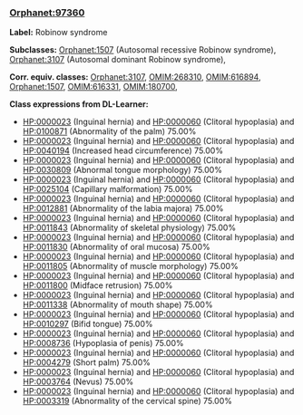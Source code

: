
### [Orphanet:97360](http://www.orpha.net/ORDO/Orphanet_97360)
**Label:** Robinow syndrome

**Subclasses:** [Orphanet:1507](http://www.orpha.net/ORDO/Orphanet_1507) (Autosomal recessive Robinow syndrome), [Orphanet:3107](http://www.orpha.net/ORDO/Orphanet_3107) (Autosomal dominant Robinow syndrome), 

**Corr. equiv. classes:** [Orphanet:3107](http://www.orpha.net/ORDO/Orphanet_3107), [OMIM:268310](http://purl.obolibrary.org/obo/OMIM_268310), [OMIM:616894](http://purl.obolibrary.org/obo/OMIM_616894), [Orphanet:1507](http://www.orpha.net/ORDO/Orphanet_1507), [OMIM:616331](http://purl.obolibrary.org/obo/OMIM_616331), [OMIM:180700](http://purl.obolibrary.org/obo/OMIM_180700), 

**Class expressions from DL-Learner:**

- [HP:0000023](http://purl.obolibrary.org/obo/HP_0000023) (Inguinal hernia) and [HP:0000060](http://purl.obolibrary.org/obo/HP_0000060) (Clitoral hypoplasia) and [HP:0100871](http://purl.obolibrary.org/obo/HP_0100871) (Abnormality of the palm) 75.00%
- [HP:0000023](http://purl.obolibrary.org/obo/HP_0000023) (Inguinal hernia) and [HP:0000060](http://purl.obolibrary.org/obo/HP_0000060) (Clitoral hypoplasia) and [HP:0040194](http://purl.obolibrary.org/obo/HP_0040194) (Increased head circumference) 75.00%
- [HP:0000023](http://purl.obolibrary.org/obo/HP_0000023) (Inguinal hernia) and [HP:0000060](http://purl.obolibrary.org/obo/HP_0000060) (Clitoral hypoplasia) and [HP:0030809](http://purl.obolibrary.org/obo/HP_0030809) (Abnormal tongue morphology) 75.00%
- [HP:0000023](http://purl.obolibrary.org/obo/HP_0000023) (Inguinal hernia) and [HP:0000060](http://purl.obolibrary.org/obo/HP_0000060) (Clitoral hypoplasia) and [HP:0025104](http://purl.obolibrary.org/obo/HP_0025104) (Capillary malformation) 75.00%
- [HP:0000023](http://purl.obolibrary.org/obo/HP_0000023) (Inguinal hernia) and [HP:0000060](http://purl.obolibrary.org/obo/HP_0000060) (Clitoral hypoplasia) and [HP:0012881](http://purl.obolibrary.org/obo/HP_0012881) (Abnormality of the labia majora) 75.00%
- [HP:0000023](http://purl.obolibrary.org/obo/HP_0000023) (Inguinal hernia) and [HP:0000060](http://purl.obolibrary.org/obo/HP_0000060) (Clitoral hypoplasia) and [HP:0011843](http://purl.obolibrary.org/obo/HP_0011843) (Abnormality of skeletal physiology) 75.00%
- [HP:0000023](http://purl.obolibrary.org/obo/HP_0000023) (Inguinal hernia) and [HP:0000060](http://purl.obolibrary.org/obo/HP_0000060) (Clitoral hypoplasia) and [HP:0011830](http://purl.obolibrary.org/obo/HP_0011830) (Abnormality of oral mucosa) 75.00%
- [HP:0000023](http://purl.obolibrary.org/obo/HP_0000023) (Inguinal hernia) and [HP:0000060](http://purl.obolibrary.org/obo/HP_0000060) (Clitoral hypoplasia) and [HP:0011805](http://purl.obolibrary.org/obo/HP_0011805) (Abnormality of muscle morphology) 75.00%
- [HP:0000023](http://purl.obolibrary.org/obo/HP_0000023) (Inguinal hernia) and [HP:0000060](http://purl.obolibrary.org/obo/HP_0000060) (Clitoral hypoplasia) and [HP:0011800](http://purl.obolibrary.org/obo/HP_0011800) (Midface retrusion) 75.00%
- [HP:0000023](http://purl.obolibrary.org/obo/HP_0000023) (Inguinal hernia) and [HP:0000060](http://purl.obolibrary.org/obo/HP_0000060) (Clitoral hypoplasia) and [HP:0011338](http://purl.obolibrary.org/obo/HP_0011338) (Abnormality of mouth shape) 75.00%
- [HP:0000023](http://purl.obolibrary.org/obo/HP_0000023) (Inguinal hernia) and [HP:0000060](http://purl.obolibrary.org/obo/HP_0000060) (Clitoral hypoplasia) and [HP:0010297](http://purl.obolibrary.org/obo/HP_0010297) (Bifid tongue) 75.00%
- [HP:0000023](http://purl.obolibrary.org/obo/HP_0000023) (Inguinal hernia) and [HP:0000060](http://purl.obolibrary.org/obo/HP_0000060) (Clitoral hypoplasia) and [HP:0008736](http://purl.obolibrary.org/obo/HP_0008736) (Hypoplasia of penis) 75.00%
- [HP:0000023](http://purl.obolibrary.org/obo/HP_0000023) (Inguinal hernia) and [HP:0000060](http://purl.obolibrary.org/obo/HP_0000060) (Clitoral hypoplasia) and [HP:0004279](http://purl.obolibrary.org/obo/HP_0004279) (Short palm) 75.00%
- [HP:0000023](http://purl.obolibrary.org/obo/HP_0000023) (Inguinal hernia) and [HP:0000060](http://purl.obolibrary.org/obo/HP_0000060) (Clitoral hypoplasia) and [HP:0003764](http://purl.obolibrary.org/obo/HP_0003764) (Nevus) 75.00%
- [HP:0000023](http://purl.obolibrary.org/obo/HP_0000023) (Inguinal hernia) and [HP:0000060](http://purl.obolibrary.org/obo/HP_0000060) (Clitoral hypoplasia) and [HP:0003319](http://purl.obolibrary.org/obo/HP_0003319) (Abnormality of the cervical spine) 75.00%



